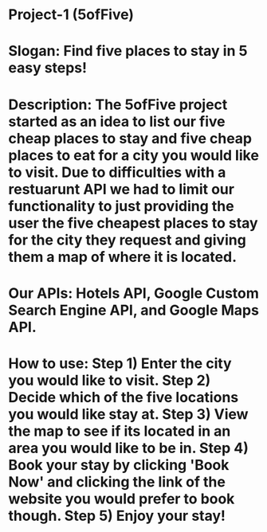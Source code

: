 # Project-1 (5ofFive)
# Slogan: Find five places to stay in 5 easy steps!
# Description: The 5ofFive project started as an idea to list our five cheap places to stay and five cheap places to eat for a city you would like to visit. Due to difficulties with a restuarunt API we had to limit our functionality to just providing the user the five cheapest places to stay for the city they request and giving them a map of where it is located.
# Our APIs: Hotels API, Google Custom Search Engine API, and Google Maps API.
# How to use: Step 1) Enter the city you would like to visit. Step 2) Decide which of the five locations you would like stay at. Step 3) View the map to see if its located in an area you would like to be in. Step 4) Book your stay by clicking 'Book Now' and clicking the link of the website you would prefer to book though. Step 5) Enjoy your stay! 
